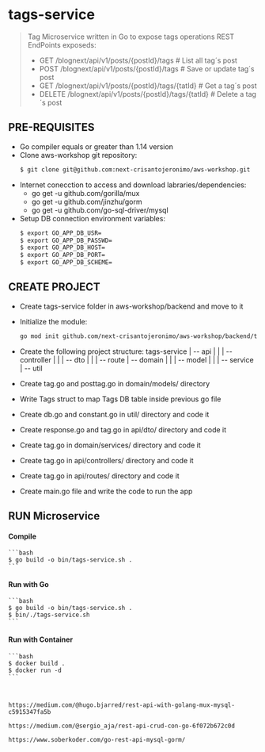 # tags-service
> Tag Microservice written in Go to expose tags operations
> REST EndPoints exposeds:
> - GET /blognext/api/v1/posts/{postId}/tags            # List all tag´s post
> - POST /blognext/api/v1/posts/{postId}/tags           # Save or update tag´s post
> - GET /blognext/api/v1/posts/{postId}/tags/{tatId}    # Get a tag´s post
> - DELETE /blognext/api/v1/posts/{postId}/tags/{tatId} # Delete a tag´s post

## PRE-REQUISITES
* Go compiler equals or greater than 1.14 version
* Clone aws-workshop git repository:
    ```bash
    $ git clone git@github.com:next-crisantojeronimo/aws-workshop.git
    ```
* Internet conecction to access and download labraries/dependencies:
    - go get -u github.com/gorilla/mux  
    - go get -u github.com/jinzhu/gorm  
    - go get -u github.com/go-sql-driver/mysql
* Setup DB connection environment variables:
    ```bash
    $ export GO_APP_DB_USR=
    $ export GO_APP_DB_PASSWD=
    $ export GO_APP_DB_HOST=
    $ export GO_APP_DB_PORT=
    $ export GO_APP_DB_SCHEME=
    ```

## CREATE PROJECT
* Create tags-service folder in aws-workshop/backend and move to it
* Initialize the module:
    ```bash
    go mod init github.com/next-crisantojeronimo/aws-workshop/backend/tags-service
    ```
* Create the following project structure:
    tags-service
    |
    -- api 
    |   |
    |   -- controller
    |   |
    |   -- dto
    |   |
    |   -- route
    |
    -- domain
    |   |
    |   -- model
    |  |
    |  -- service
    |
    -- util

* Create tag.go and posttag.go in domain/models/ directory
* Write Tags struct to map Tags DB table inside previous go file
* Create db.go and constant.go in util/ directory and code it
* Create response.go and tag.go in api/dto/ directory and code it
* Create tag.go in domain/services/ directory and code it
* Create tag.go in api/controllers/ directory and code it
* Create tag.go in api/routes/ directory and code it
* Create main.go file and write the code to run the app


## RUN Microservice
#### Compile
    ```bash
    $ go build -o bin/tags-service.sh .
    ```

#### Run with Go
    ```bash
    $ go build -o bin/tags-service.sh .
    $ bin/./tags-service.sh
    ```

#### Run with Container
    ```bash
    $ docker build .
    $ docker run -d 
    ```



    https://medium.com/@hugo.bjarred/rest-api-with-golang-mux-mysql-c5915347fa5b

    https://medium.com/@sergio_aja/rest-api-crud-con-go-6f072b672c0d

    https://www.soberkoder.com/go-rest-api-mysql-gorm/